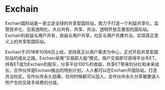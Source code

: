 # 

# Exchain

Exchain国际站是一家立足全球的共享型国际站，致力于打造一个利益共享化、监管技术化、交易透明化，大众共有、共享、共治、透明开放互惠型的国际站。Exchain的权益与用户共有，收益与用户共享，社区与用户共建共治，实现真正意义上的共享型国际站。

Exchain于2018年10月6日上线，坚持真正以用户需求为中心，正式开启共享型国际站的成长之路。Exchain采用“交易即入股”模式，用户交易即可获得平台币ET。持有ET成为Exchain的股东，分享平台100%的收益，共享ET带来的分红和未来成长。合作伙伴是Exchain推出的特别计划，人人都可以在Exchain开国际站，打造共治社区。合作伙伴永久招募，任何时候都可以加入，合作伙伴永久分享被邀请人所产生的交易手续费的分成。

